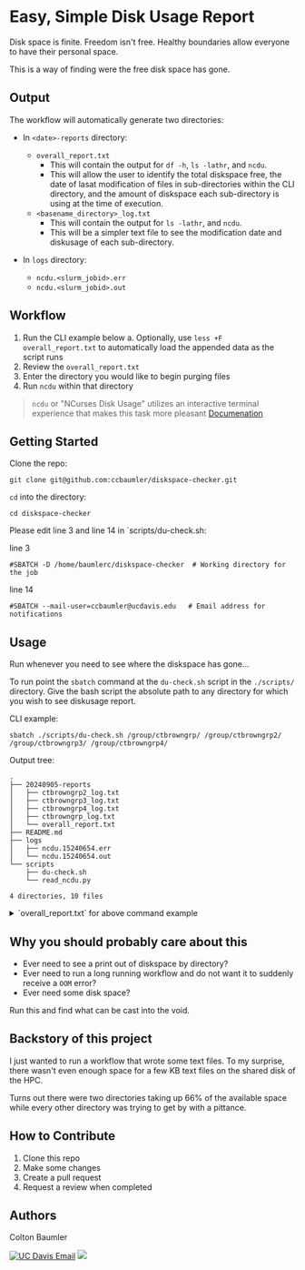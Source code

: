 # Easy, Simple Disk Usage Report

Disk space is finite. Freedom isn't free. Healthy boundaries allow everyone to have their personal space.

This is a way of finding were the free disk space has gone.

## Output

The workflow will automatically generate two directories:

- In `<date>-reports` directory:
  - `overall_report.txt`
    - This will contain the output for `df -h`, `ls -lathr`, and `ncdu`.
    - This will allow the user to identify the total diskspace free, the date of lasat modification of files in sub-directories within the CLI directory, and the amount of diskspace each sub-directory is using at the time of execution.
  - `<basename_directory>_log.txt`
    - This will contain the output for `ls -lathr`, and `ncdu`.
    - This will be a simpler text file to see the modification date and diskusage of each sub-directory.

- In `logs` directory:
  - `ncdu.<slurm_jobid>.err`
  - `ncdu.<slurm_jobid>.out`

## Workflow

1. Run the CLI example below
    a. Optionally, use `less +F overall_report.txt` to automatically load the appended data as the script runs
2. Review the `overall_report.txt`
3. Enter the directory you would like to begin purging files
4. Run `ncdu` within that directory
> `ncdu` or "NCurses Disk Usage" utilizes an interactive terminal experience that makes this task more pleasant [Documenation](https://dev.yorhel.nl/ncdu)

## Getting Started

Clone the repo:
```
git clone git@github.com:ccbaumler/diskspace-checker.git
```

`cd` into the directory:
```
cd diskspace-checker
```

Please edit line 3 and line 14 in `scripts/du-check.sh:

line 3
```
#SBATCH -D /home/baumlerc/diskspace-checker  # Working directory for the job
```

line 14
```
#SBATCH --mail-user=ccbaumler@ucdavis.edu   # Email address for notifications
```

## Usage

Run whenever you need to see where the diskspace has gone...

To run point the `sbatch` command at the `du-check.sh` script in the `./scripts/` directory. Give the bash script the absolute path to any directory for which you wish to see diskusage report.

CLI example:
```
sbatch ./scripts/du-check.sh /group/ctbrowngrp/ /group/ctbrowngrp2/ /group/ctbrowngrp3/ /group/ctbrowngrp4/
```

Output tree:
```
.
├── 20240905-reports
│   ├── ctbrowngrp2_log.txt
│   ├── ctbrowngrp3_log.txt
│   ├── ctbrowngrp4_log.txt
│   ├── ctbrowngrp_log.txt
│   └── overall_report.txt
├── README.md
├── logs
│   ├── ncdu.15240654.err
│   └── ncdu.15240654.out
└── scripts
    ├── du-check.sh
    └── read_ncdu.py

4 directories, 10 files
```

<details>

<summary>`overall_report.txt` for above command example</summary>

### `overall_report.txt`

```
Disk Usage Report
==================
Job ID: 15240654
Job Name: ncdu_check
Start Time: Thu Sep  5 10:12:00 PDT 2024

Checking directory: /group/ctbrowngrp/
------------------------------------------------------------------------------------------
Filesystem                            Size  Used Avail Use% Mounted on
nas-6-0-ib:/nas-6-0/ctbrowngrp/group  220T  218T  2.8T  99% /group/ctbrowngrp

Per.      Links  Owner Group    Size  Date Modified   Name
total 834K
drwxr-sr-x   2 bill     ctbrowngrp   4 Mar  4  2020 bill
drwxrwsr-x   4 ctbrown  ctbrowngrp   9 May  8  2020 ncbi-genomes
drwxr-sr-x   4 irber    ctbrowngrp   4 Jul 11  2020 irber
drwxrwsr-x   3 ntpierce ctbrowngrp   9 Jan 11  2021 progenomes
drwxrwsr-x   4 ntpierce ctbrowngrp  33 Jan 22  2021 dammit-databases
drwxrwsr-x   3 cjfinno  ctbrowngrp   6 Jan 29  2021 finno
drwxrwsr-x   2 hehouts  ctbrowngrp   3 Jul 28  2021 non-microbial-reference
drwxr-sr-x   2 tereiter ctbrowngrp  61 Jan  8  2022 killifish
lrwxrwxrwx   1 root     ctbrowngrp  14 Jan 27  2022 scratch -> ../ctbrowngrp2
drwxrwsr-x   2 ntpierce ctbrowngrp   3 Jan 31  2022 mmetsp
drwxrwsr-x   7 ntpierce ctbrowngrp  23 Apr 11  2022 gtdb
drwxrwsr-x   3 ntpierce ctbrowngrp   5 May 24  2022 sra_search
drwxrwsr-x   6 pengsc   ctbrowngrp   9 Jun 13  2022 speng
drwxrwsr-x  11 dani314  ctbrowngrp  11 Jun 15  2022 toedlab
drwxrwsr-x   7 camw     ctbrowngrp   8 Jul 22  2022 camw
drwxr-sr-x   7 olgabot  ctbrowngrp   9 Sep  9  2022 olgabot
drwxrwsr-x   5 ffavila  ctbrowngrp   7 Oct  4  2022 bellonelab_shared
-rw-rw-r--   1 mshokrof ctbrowngrp  44 Dec 30  2022 cattle_pan.log
drwxrwsr-x  10 ntpierce ctbrowngrp  10 Feb  6  2023 virus-references
-rw-rw-r--   1 ctbrown  ctbrowngrp 444 Mar 14  2023 du.out.2023.03.14
drwxrwsr-x   2 ntpierce ctbrowngrp  10 Mar 28  2023 genbank
-r--rw-r--   1 ctbrown  ctbrowngrp 507 Sep 19  2023 du.out.2023.09.19
drwxrwsr-x   3 jyge     ctbrowngrp   3 Jan 12  2024 jyge
drwxrwsr-x   3 ntpierce ctbrowngrp  10 Jan 30  2024 gtdb-fastas
drwxrwsr-x  22 mshokrof ctbrowngrp  44 Apr 14 00:25 mshokrof
drwxrwsr-t  27 ctbrown  ctbrowngrp  31 May 14 07:29 .
drwxrwsr-x 202 ctbrown  ctbrown    341 Jun  6 09:34 ctbrown
drwxrwsr-x  18 pengsc   ctbrowngrp  20 Jul  1 12:35 finnolab_shared
drwxrwsrwt   5 ctbrown  ctbrowngrp   6 Jul 25 08:15 projects
drwxrwsrwt  13 ctbrown  ctbrowngrp  17 Aug 16 15:47 sourmash-db
drwxr-xr-x 162 root     root         0 Sep  4 16:59 ..

Running ncdu for /group/ctbrowngrp/
------ /group/ctbrowngrp --- 84.4TiB -------
   39.0TiB  (46.2%) [##########] finnolab_shared
   16.0TiB  (19.0%) [####------] irber
   12.4TiB  (14.7%) [###-------] mshokrof
    8.5TiB  (10.1%) [##--------] bellonelab_shared
    1.9TiB   (2.3%) [----------] ctbrown
    1.6TiB   (1.9%) [----------] gtdb
    1.2TiB   (1.4%) [----------] olgabot
 1011.3GiB   (1.2%) [----------] sourmash-db
  805.8GiB   (0.9%) [----------] projects
  664.5GiB   (0.8%) [----------] gtdb-fastas
  411.7GiB   (0.5%) [----------] virus-references
  345.1GiB   (0.4%) [----------] killifish
  260.3GiB   (0.3%) [----------] progenomes
   98.4GiB   (0.1%) [----------] toedlab
   78.5GiB   (0.1%) [----------] camw
   66.8GiB   (0.1%) [----------] ncbi-genomes
   23.8GiB   (0.0%) [----------] genbank
   13.8GiB   (0.0%) [----------] speng
   10.6GiB   (0.0%) [----------] dammit-databases
  840.3MiB   (0.0%) [----------] non-microbial-reference
  290.9MiB   (0.0%) [----------] sra_search
  100.6MiB   (0.0%) [----------] mmetsp
   89.9MiB   (0.0%) [----------] finno
  106.0KiB   (0.0%) [----------] bill
   12.0KiB   (0.0%) [----------] du.out.2023.03.14
   12.0KiB   (0.0%) [----------] du.out.2023.09.19
    1.5KiB   (0.0%) [----------] jyge
    512.0B   (0.0%) [----------] cattle_pan.log
    512.0B   (0.0%) [----------] scratch
Disk usage information for /group/ctbrowngrp/ has been written to ./20240905-reports/ctbrowngrp_log.txt
------------------------------------------------------------------------------------------
Checking directory: /group/ctbrowngrp2/
------------------------------------------------------------------------------------------
Filesystem                       Size  Used Avail Use% Mounted on
nas-4-0-ib:/nas-4-0/ctbrowngrp2  100T  100T  450G 100% /group/ctbrowngrp2

Per.      Links  Owner Group    Size  Date Modified   Name
total 2.1M
-rw-rw-r--   1 ctbrown  ctbrowngrp  166 Jan 28  2022 README.md
drwxr-sr-x   3 tereiter ctbrowngrp    3 Mar 16  2022 tereiter
-rw-rw-r--   1 mshokrof ctbrowngrp    0 Feb 21  2023 log
-rw-rw-r--   1 cbquinn  ctbrowngrp    0 May  5  2023 K8.summary.txt
-rw-rw-r--   1 vkrojas  ctbrowngrp    0 Jun 21  2023 chuck.txt
drwxrwsr-x   3 baumlerc ctbrowngrp    3 Aug 19  2023 baumlerc
-rw-rw-r--   1 ctbrown  ctbrowngrp  428 Sep 19  2023 du.out.2023.09.19
drwxrwsr-t   6 ntpierce ctbrowngrp    6 Oct  1  2023 ntpierce
drwxrwsr-x   6 cbquinn  ctbrowngrp    6 Oct 19  2023 scratch
drwxr-xr-x   8 hennelly ctbrowngrp    8 Nov 27  2023 hennelly
drwxrwsr-x  13 tahmed   ctbrowngrp   15 Dec  5  2023 tamer
-rw-rw-r--   1 cbquinn  ctbrowngrp   14 Dec 24  2023 K7.loglikelihood.txt
-rw-rw-r--   1 cbquinn  ctbrowngrp    9 Dec 24  2023 K7.CV_error.txt
-rw-rw-r--   1 cbquinn  ctbrowngrp    0 Dec 24  2023 K7.summary.txt
-rw-rw-r--   1 cbquinn  ctbrowngrp    0 Dec 24  2023 K7.best_run.txt
-rw-rw-r--   1 cbquinn  ctbrowngrp 4.4K Dec 24  2023 K7.subjects.txt
-rw-rw-r--   1 cbquinn  ctbrowngrp 4.6K Dec 24  2023 K7.results.txt
drwxrwxrwx  11 cbquinn  ctbrowngrp   23 Dec 25  2023 cbquinn
-rw-rw-r--   1 cbquinn  ctbrowngrp   14 Dec 25  2023 K8.loglikelihood.txt
-rw-rw-r--   1 cbquinn  ctbrowngrp    9 Dec 25  2023 K8.CV_error.txt
-rw-rw-r--   1 cbquinn  ctbrowngrp    0 Dec 25  2023 K8.best_run.txt
-rw-rw-r--   1 cbquinn  ctbrowngrp    0 Dec 25  2023 K8.subjects.txt
-rw-rw-r--   1 cbquinn  ctbrowngrp    0 Dec 25  2023 K8.results.txt
drwxrwsr-x   3 baumlerc ctbrowngrp    3 Jan  8  2024 ${USER}
drwxrwsr-x   3 baumlerc ctbrowngrp    3 Jan  8  2024 {USER}
drwxrwsr-x   3 baumlerc ctbrowngrp    3 Jan  8  2024 $USER
drwxrwsr-x   3 baumlerc ctbrowngrp    3 Jan  8  2024 {{$USER}}
drwxrwsr-x   3 baumlerc ctbrowngrp    3 Jan  8  2024 {{ os.environ['USER'] }}
drwxrwsr-x   9 jdowen   ctbrowngrp    9 Jan 22  2024 jdowen
drwxrwsr-x  40 ctbrown  ctbrowngrp   45 Jan 27  2024 ctbrown
drwxrwsr-x   7 mhussien ctbrowngrp    8 Feb 27  2024 mhussien
drwxrwsr-x   7 hehouts  ctbrowngrp    7 Feb 27  2024 hehouts
drwxrwsr-x  18 mshokrof ctbrowngrp   23 Mar  5  2024 mshokrof
drwxrwsr-x   2 yc22     ctbrowngrp   10 Mar 17 21:22 yc22
drwxr-xr-x  61 yote     yote         75 Apr 19 05:07 yote
drwxrwsr-x   5 sereng   ctbrowngrp    5 May  2 23:05 sereng
drwxrwsr-x  21 sophiepq ctbrowngrp   23 May 22 09:05 sophiepq
-rw-rw-r--   1 jdowen   ctbrowngrp    0 May 23 05:41 jdow
-rw-rw-r--   1 jdowen   ctbrowngrp    0 May 23 05:41 jdo
drwxrwsr-x   8 cassrod7 ctbrowngrp    8 Jun 23 10:06 cassrod7
drwxrwsr-x   6 vkrojas  ctbrowngrp    8 Jun 28 14:51 vkrojas
drwxrwsr-x   5 pengsc   ctbrowngrp    5 Jul 18 12:15 pengsc
drwxrwsrwt  26 ctbrown  ctbrowngrp   44 Aug 22 19:16 .
drwxr-xr-x 162 root     root          0 Sep  4 16:59 ..

Running ncdu for /group/ctbrowngrp2/
------ /group/ctbrowngrp2 --- 94.7TiB -------
   16.8TiB  (17.7%) [##########] tereiter
   13.4TiB  (14.1%) [########--] yote
   12.3TiB  (13.0%) [#######---] cbquinn
   11.3TiB  (11.9%) [#######---] pengsc
    8.7TiB   (9.2%) [#####-----] scratch
    7.5TiB   (7.9%) [####------] hennelly
    6.0TiB   (6.3%) [####------] sophiepq
    5.9TiB   (6.3%) [####------] mshokrof
    3.6TiB   (3.8%) [##--------] jdowen
    3.2TiB   (3.3%) [##--------] tamer
    1.9TiB   (2.0%) [#---------] hehouts
    1.8TiB   (1.9%) [#---------] mhussien
  817.5GiB   (0.8%) [----------] ctbrown
  794.0GiB   (0.8%) [----------] sereng
  451.0GiB   (0.5%) [----------] vkrojas
  275.0GiB   (0.3%) [----------] cassrod7
    9.0GiB   (0.0%) [----------] yc22
  677.9MiB   (0.0%) [----------] ntpierce
   33.0KiB   (0.0%) [----------] baumlerc
   12.0KiB   (0.0%) [----------] du.out.2023.09.19
   12.0KiB   (0.0%) [----------] README.md
   12.0KiB   (0.0%) [----------] K7.subjects.txt
   12.0KiB   (0.0%) [----------] K7.results.txt
    1.5KiB   (0.0%) [----------] {USER}
    1.5KiB   (0.0%) [----------] ${USER}
    1.5KiB   (0.0%) [----------] {{$USER}}
    1.5KiB   (0.0%) [----------] $USER
    1.5KiB   (0.0%) [----------] {{ os.environ['USER'] }}
    512.0B   (0.0%) [----------] K8.loglikelihood.txt
    512.0B   (0.0%) [----------] jdo
    512.0B   (0.0%) [----------] jdow
    512.0B   (0.0%) [----------] chuck.txt
    512.0B   (0.0%) [----------] K8.CV_error.txt
    512.0B   (0.0%) [----------] K7.summary.txt
    512.0B   (0.0%) [----------] K8.summary.txt
    512.0B   (0.0%) [----------] K7.CV_error.txt
    512.0B   (0.0%) [----------] log
    512.0B   (0.0%) [----------] K7.loglikelihood.txt
    512.0B   (0.0%) [----------] K7.best_run.txt
    512.0B   (0.0%) [----------] K8.results.txt
    512.0B   (0.0%) [----------] K8.subjects.txt
    512.0B   (0.0%) [----------] K8.best_run.txt
Disk usage information for /group/ctbrowngrp2/ has been written to ./20240905-reports/ctbrowngrp2_log.txt
------------------------------------------------------------------------------------------
Checking directory: /group/ctbrowngrp3/
------------------------------------------------------------------------------------------
Filesystem                       Size  Used Avail Use% Mounted on
nas-4-0-ib:/nas-4-0/ctbrowngrp3   50T   50T  926G  99% /group/ctbrowngrp3

Per.      Links  Owner Group    Size  Date Modified   Name
total 1.1M
drwxrwsr-x  13 chanyue  chanyue     21 Apr 20  2022 chanyue
drwxrwsr-x   2 sophiez  sophiez      2 Jun 22  2022 sophiez
drwxrwsr-x  12 evanjh19 evanjh19    20 Dec  3  2022 evanjh19
drwxrwsr-x   2 kreagan  kreagan      2 Jan 25  2023 kreagan
drwxrwsr-x   4 falima   falima       5 Feb  8  2023 falima
drwxrwsr-x   5 mamahmou mamahmou     7 Mar 31  2023 mamahmou
drwxrwsr-x  34 rgtoed   rgtoed      47 Jun  9  2023 rgtoed
drwxrwsr-x  17 makan    makan       24 Jun 27  2023 makan
-rw-rw-r--   1 ctbrown  ctbrowngrp 385 Sep 19  2023 du.out.2023.09.19
drwxrwsr-x   5 ajoyeux  ajoyeux      7 Oct  2  2023 ajoyeux
-rw-r--r--   1 root     ctbrowngrp  12 Oct  2  2023 du.2023-10-02
drwxrwsr-x  19 sjnair   sjnair      31 Feb 24  2024 sjnair
drwxrwsr-t  30 ctbrown  ctbrowngrp  32 Mar  6  2024 .
drwxrwsr-x   5 jmcphers jmcphers     8 Mar  8 11:23 jmcphers
drwxrwsr-x   3 mmcadam  mmcadam      5 Mar  8 11:23 mmcadam
drwxrwsrwt  11 ctbrown  ctbrowngrp  12 Mar 13 10:45 scratch
drwxrwsr-x   2 pmagalan ctbrowngrp  17 Mar 21 13:24 prmagalang
drwxrwsr-x   4 karobert ctbrowngrp   5 Apr 23 14:01 karobert
drwxrwsr-x   7 jyge     ctbrowngrp   9 May  6 14:35 jyge
drwxrwsr-x   8 vanburen ctbrowngrp   8 Jun  5 21:20 vanburen
drwxrwsr-x   7 mhussien ctbrowngrp   7 Jul 19 17:46 mhussien
drwxrwsr-x  54 dani314  dani314     88 Aug 13 14:27 dani314
drwxrwsr-x  32 hfm      hfm         51 Sep  2 01:44 hfm
drwxrwsr-x  25 zyzhao   zyzhao      37 Sep  3 10:36 zyzhao
drwxrwsr-x   9 sjryan12 sjryan12    15 Sep  3 12:13 sjryan12
drwxrwsr-x  34 clgrett  clgrett     41 Sep  3 20:20 clgrett
drwxrwsr-x  26 hdheath  hdheath    153 Sep  4 11:18 hdheath
drwxrwsr-x  28 gmvaz    gmvaz       50 Sep  4 15:31 gmvaz
drwxr-xr-x 162 root     root         0 Sep  4 16:59 ..
drwxrwsr-x  31 msleeper msleeper    45 Sep  5 12:34 msleeper
drwxrwsr-x  67 baumlerc baumlerc    91 Sep  5 13:40 baumlerc
drwxrwsr-x  25 tpowell7 tpowell7    30 Sep  5 13:49 tpowell7

Running ncdu for /group/ctbrowngrp3/
------ /group/ctbrowngrp3 --- 48.8TiB -------
   15.6TiB  (31.9%) [##########] hfm
   13.7TiB  (28.0%) [#########-] scratch
    4.7TiB   (9.6%) [###-------] zyzhao
    3.4TiB   (6.9%) [##--------] mhussien
    2.2TiB   (4.6%) [#---------] tpowell7
    2.2TiB   (4.4%) [#---------] dani314
    1.9TiB   (3.9%) [#---------] msleeper
    1.6TiB   (3.2%) [#---------] rgtoed
  962.9GiB   (1.9%) [#---------] clgrett
  813.3GiB   (1.6%) [#---------] vanburen
  685.4GiB   (1.4%) [----------] hdheath
  227.8GiB   (0.5%) [----------] jyge
  206.1GiB   (0.4%) [----------] sjryan12
  203.5GiB   (0.4%) [----------] baumlerc
  196.5GiB   (0.4%) [----------] karobert
  190.8GiB   (0.4%) [----------] gmvaz
  102.4GiB   (0.2%) [----------] makan
   79.8GiB   (0.2%) [----------] sjnair
   48.9GiB   (0.1%) [----------] evanjh19
   44.3GiB   (0.1%) [----------] prmagalang
    4.4GiB   (0.0%) [----------] chanyue
  742.3MiB   (0.0%) [----------] mamahmou
   50.0KiB   (0.0%) [----------] jmcphers
   38.0KiB   (0.0%) [----------] ajoyeux
   13.5KiB   (0.0%) [----------] falima
   12.0KiB   (0.0%) [----------] du.out.2023.09.19
    2.0KiB   (0.0%) [----------] mmcadam
    512.0B   (0.0%) [----------] sophiez
    512.0B   (0.0%) [----------] du.2023-10-02
    512.0B   (0.0%) [----------] kreagan
Disk usage information for /group/ctbrowngrp3/ has been written to ./20240905-reports/ctbrowngrp3_log.txt
------------------------------------------------------------------------------------------
Checking directory: /group/ctbrowngrp4/
------------------------------------------------------------------------------------------
Filesystem                       Size  Used Avail Use% Mounted on
nas-4-3-ib:/nas-4-3/ctbrowngrp4   75T   39T   37T  52% /group/ctbrowngrp4

Per.      Links  Owner Group    Size  Date Modified   Name
total 242K
drwx--S---   5 mhussien ctbrowngrp  6 May 13 16:06 2024-mhussien-QC
drwxrwsr-x   5 statham  ctbrowngrp  5 Jul 19 11:04 2024-statham
drwxrwsr-x   5 nchin    ctbrowngrp 10 Jul 30 11:22 2024-nchin-virus
drwxrwsr-x   8 cbquinn  ctbrowngrp  9 Aug  1 21:50 2024-cbquinn-redfoxWGS
drwxrwsr-x   3 baumlerc ctbrowngrp  3 Aug  1 23:00 2024-ccbaumler-allthebacteria
drwxrwsr-x   8 vanburen ctbrowngrp 14 Aug 12 12:23 2024-vanburen-horse-genomes
drwxrwsr-x   3 baumlerc ctbrowngrp  3 Aug 14 12:17 2024-ccbaumler-gtdb
drwxrwsrwt  15 ctbrown  ctbrowngrp 15 Aug 14 12:18 .
drwxrwsr-x   7 mmerid   ctbrowngrp  8 Aug 16 09:30 mmerid
drwxrwsr-x   4 jdowen   ctbrowngrp  4 Aug 21 16:04 2024-jdowen-islandskunk
drwxrwsr-x   6 tmathieu ctbrowngrp  6 Aug 22 12:28 2024-tell-nanopore
drwxrwxrwx   5 cbquinn  ctbrowngrp  6 Aug 29 13:28 2024-cbquinn-redwolf
drwxrwsr-x   5 baumlerc ctbrowngrp 10 Sep  4 14:21 2024-ccbaumler-genbank
drwxrwsr-x   6 sophiepq ctbrowngrp  6 Sep  5 00:35 2024-sophiepq-kitfoxGBS
drwxr-xr-x 162 root     root        0 Sep  5 20:17 ..

Running ncdu for /group/ctbrowngrp4/
------ /group/ctbrowngrp4 --- 32.5TiB -------
   30.6TiB  (94.0%) [##########] 2024-vanburen-horse-genomes
  636.0GiB   (1.9%) [----------] 2024-ccbaumler-allthebacteria
  527.5GiB   (1.6%) [----------] 2024-ccbaumler-genbank
  241.6GiB   (0.7%) [----------] 2024-cbquinn-redwolf
  195.1GiB   (0.6%) [----------] 2024-tell-nanopore
  141.2GiB   (0.4%) [----------] mmerid
   79.5GiB   (0.2%) [----------] 2024-ccbaumler-gtdb
   70.9GiB   (0.2%) [----------] 2024-sophiepq-kitfoxGBS
   55.8GiB   (0.2%) [----------] 2024-jdowen-islandskunk
   41.4GiB   (0.1%) [----------] 2024-statham
   10.8GiB   (0.0%) [----------] 2024-cbquinn-redfoxWGS
    8.8GiB   (0.0%) [----------] 2024-nchin-virus
   24.0KiB   (0.0%) [----------] 2024-mhussien-QC
Disk usage information for /group/ctbrowngrp4/ has been written to ./20240905-reports/ctbrowngrp4_log.txt
------------------------------------------------------------------------------------------
Disk usage check completed for all provided directories.
End Time: Fri Sep  6 00:54:14 PDT 2024
```

</details>

## Why you should probably care about this

- Ever need to see a print out of diskspace by directory?
- Ever need to run a long running workflow and do not want it to suddenly receive a `OOM` error?
- Ever need some disk space?

Run this and find what can be cast into the void.

## Backstory of this project

I just wanted to run a workflow that wrote some text files. To my surprise, there wasn't even enough space for a few KB text files on the shared disk of the HPC.

Turns out there were two directories taking up 66% of the available space while every other directory was trying to get by with a pittance.

## How to Contribute

1. Clone this repo
2. Make some changes
3. Create a pull request
4. Request a review when completed

## Authors

Colton Baumler

[![UC Davis Email](https://img.shields.io/badge/UC_Davis-Email-blue?style=for-the-badge&colorA=blue&colorB=gold)](mailto:ccbaumler@ucdavis.edu) <a href="mailto:ccbaumler@gmail.com"><img src="https://img.shields.io/badge/gmail-%23DD0031.svg?&style=for-the-badge&logo=gmail&logoColor=white"/></a>
